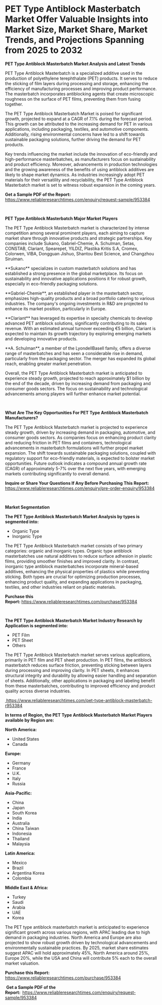 <p><h1>PET Type Antiblock Masterbatch Market Offer Valuable Insights into Market Size, Market Share, Market Trends, and Projections Spanning from 2025 to 2032</h1></p><p><strong>PET Type Antiblock Masterbatch Market Analysis and Latest Trends</strong></p>
<p><p>PET Type Antiblock Masterbatch is a specialized additive used in the production of polyethylene terephthalate (PET) products. It serves to reduce the sticking of film layers during processing and storage, enhancing the efficiency of manufacturing processes and improving product performance. The masterbatch incorporates antiblocking agents that create microscopic roughness on the surface of PET films, preventing them from fusing together.</p><p>The PET Type Antiblock Masterbatch Market is poised for significant growth, projected to expand at a CAGR of 7.1% during the forecast period. This growth can be attributed to the increasing demand for PET in various applications, including packaging, textiles, and automotive components. Additionally, rising environmental concerns have led to a shift towards sustainable packaging solutions, further driving the demand for PET products. </p><p>Key trends influencing the market include the innovation of eco-friendly and high-performance masterbatches, as manufacturers focus on sustainability and product efficiency. Moreover, advancements in production technologies and the growing awareness of the benefits of using antiblock additives are likely to shape market dynamics. As industries increasingly adopt PET materials for their versatility and recyclability, the PET Type Antiblock Masterbatch market is set to witness robust expansion in the coming years.</p></p>
<p><strong>Get a Sample PDF of the Report:&nbsp;</strong> <a href="https://www.reliableresearchtimes.com/enquiry/request-sample/953384?utm_campaign=3713&utm_medium=2&utm_source=Github&utm_content=ia&utm_term=18042025&utm_id=pet-type-antiblock-masterbatch">https://www.reliableresearchtimes.com/enquiry/request-sample/953384</a></p>
<p>&nbsp;</p>
<p><strong>PET Type Antiblock Masterbatch Major Market Players</strong></p>
<p><p>The PET Type Antiblock Masterbatch market is characterized by intense competition among several prominent players, each aiming to capture market share through innovative products and strategic partnerships. Key companies include Sukano, Gabriel-Chemie, A. Schulman, Setas, CONSTAB, Clariant, Spearepet, YILDIZ, Plastika Kritis S.A, Cromex, Colorwen, VIBA, Dongguan Jishuo, Shantou Best Science, and Changzhou Siruiman.</p><p>**Sukano** specializes in custom masterbatch solutions and has established a strong presence in the global marketplace. Its focus on sustainability and innovative applications positions it for robust growth, especially in eco-friendly packaging solutions.</p><p>**Gabriel-Chemie**, an established player in the masterbatch sector, emphasizes high-quality products and a broad portfolio catering to various industries. The company's ongoing investments in R&D are projected to enhance its market position, particularly in Europe.</p><p>**Clariant** has leveraged its expertise in specialty chemicals to develop advanced PET antiblock solutions, significantly contributing to its sales revenue. With an estimated annual turnover exceeding €5 billion, Clariant is expected to maintain its growth trajectory by exploring emerging markets and developing innovative products.</p><p>**A. Schulman**, a member of the LyondellBasell family, offers a diverse range of masterbatches and has seen a considerable rise in demand, particularly from the packaging sector. The merger has expanded its global reach, enabling greater market penetration.</p><p>Overall, the PET Type Antiblock Masterbatch market is anticipated to experience steady growth, projected to reach approximately $1 billion by the end of the decade, driven by increasing demand from packaging and consumer goods sectors. The focus on sustainability and technological advancements among players will further enhance market potential.</p></p>
<p>&nbsp;</p>
<p><strong>What Are The Key Opportunities For PET Type Antiblock Masterbatch Manufacturers?</strong></p>
<p><p>The PET Type Antiblock Masterbatch market is projected to experience steady growth, driven by increasing demand in packaging, automotive, and consumer goods sectors. As companies focus on enhancing product clarity and reducing friction in PET films and containers, technological advancements in masterbatch formulations will further propel market expansion. The shift towards sustainable packaging solutions, coupled with regulatory support for eco-friendly materials, is expected to bolster market opportunities. Future outlook indicates a compound annual growth rate (CAGR) of approximately 5-7% over the next five years, with emerging markets contributing significantly to overall demand.</p></p>
<p><strong>Inquire or Share Your Questions If Any Before Purchasing This Report:</strong> <a href="https://www.reliableresearchtimes.com/enquiry/pre-order-enquiry/953384?utm_campaign=3713&utm_medium=2&utm_source=Github&utm_content=ia&utm_term=18042025&utm_id=pet-type-antiblock-masterbatch">https://www.reliableresearchtimes.com/enquiry/pre-order-enquiry/953384</a></p>
<p>&nbsp;</p>
<p><strong>Market Segmentation</strong></p>
<p><strong>The PET Type Antiblock Masterbatch Market Analysis by types is segmented into:</strong></p>
<p><ul><li>Organic Type</li><li>Inorganic Type</li></ul></p>
<p><p>The PET Type Antiblock Masterbatch market consists of two primary categories: organic and inorganic types. Organic type antiblock masterbatches use natural additives to reduce surface adhesion in plastic films, providing smoother finishes and improved clarity. In contrast, inorganic type antiblock masterbatches incorporate mineral-based additives, enhancing the physical properties of plastics while preventing sticking. Both types are crucial for optimizing production processes, enhancing product quality, and expanding applications in packaging, textiles, and other industries reliant on plastic materials.</p></p>
<p><strong>Purchase this Report:&nbsp;</strong><a href="https://www.reliableresearchtimes.com/purchase/953384?utm_campaign=3713&utm_medium=2&utm_source=Github&utm_content=ia&utm_term=18042025&utm_id=pet-type-antiblock-masterbatch">https://www.reliableresearchtimes.com/purchase/953384</a></p>
<p>&nbsp;</p>
<p><strong>The PET Type Antiblock Masterbatch Market Industry Research by Application is segmented into:</strong></p>
<p><ul><li>PET Film</li><li>PET Sheet</li><li>Others</li></ul></p>
<p><p>The PET Type Antiblock Masterbatch market serves various applications, primarily in PET film and PET sheet production. In PET films, the antiblock masterbatch reduces surface friction, preventing sticking between layers during processing and improving clarity. In PET sheets, it enhances structural integrity and durability by allowing easier handling and separation of sheets. Additionally, other applications in packaging and labeling benefit from these masterbatches, contributing to improved efficiency and product quality across diverse industries.</p></p>
<p><a href="https://www.reliableresearchtimes.com/pet-type-antiblock-masterbatch-r953384?utm_campaign=3713&utm_medium=2&utm_source=Github&utm_content=ia&utm_term=18042025&utm_id=pet-type-antiblock-masterbatch">&nbsp;https://www.reliableresearchtimes.com/pet-type-antiblock-masterbatch-r953384</a></p>
<p><strong>In terms of Region, the PET Type Antiblock Masterbatch Market Players available by Region are:</strong></p>
<p>
    <p> <strong> North America: </strong>
        <ul>
            <li>United States</li>
            <li>Canada</li>
        </ul>
        </p> 
    <p> <strong> Europe: </strong>
        <ul>
            <li>Germany</li>
            <li>France</li>
            <li>U.K.</li>
            <li>Italy</li>
            <li>Russia</li>
        </ul>
        </p> 
    <p> <strong> Asia-Pacific: </strong>
        <ul>
            <li>China</li>
            <li>Japan</li>
            <li>South Korea</li>
            <li>India</li>
            <li>Australia</li>
            <li>China Taiwan</li>
            <li>Indonesia</li>
            <li>Thailand</li>
            <li>Malaysia</li>
        </ul>
        </p> 
    <p> <strong> Latin America: </strong>
        <ul>
            <li>Mexico</li>
            <li>Brazil</li>
            <li>Argentina Korea</li>
            <li>Colombia</li>
        </ul>
        </p> 
    <p> <strong> Middle East & Africa: </strong>
        <ul>
            <li>Turkey</li>
            <li>Saudi</li>
            <li>Arabia</li>
            <li>UAE</li>
            <li>Korea</li>
        </ul>
    </p>
    </p>
<p><p>The PET type antiblock masterbatch market is anticipated to experience significant growth across various regions, with APAC leading due to high demand in packaging industries. North America and Europe are also projected to show robust growth driven by technological advancements and environmentally sustainable practices. By 2025, market share estimates suggest APAC will hold approximately 45%, North America around 25%, Europe 20%, while the USA and China will contribute 5% each to the overall market valuation.</p></p>
<p><strong>Purchase this Report: </strong><a href="https://www.reliableresearchtimes.com/purchase/953384?utm_campaign=3713&utm_medium=2&utm_source=Github&utm_content=ia&utm_term=18042025&utm_id=pet-type-antiblock-masterbatch">https://www.reliableresearchtimes.com/purchase/953384</a></p>
<p>&nbsp;<strong>Get a Sample PDF of the Report:&nbsp;&nbsp;</strong><a href="https://www.reliableresearchtimes.com/enquiry/request-sample/953384?utm_campaign=3713&utm_medium=2&utm_source=Github&utm_content=ia&utm_term=18042025&utm_id=pet-type-antiblock-masterbatch">https://www.reliableresearchtimes.com/enquiry/request-sample/953384</a></p>
<p><strong></strong></p>
<p><p></p><p></p><p></p></p>